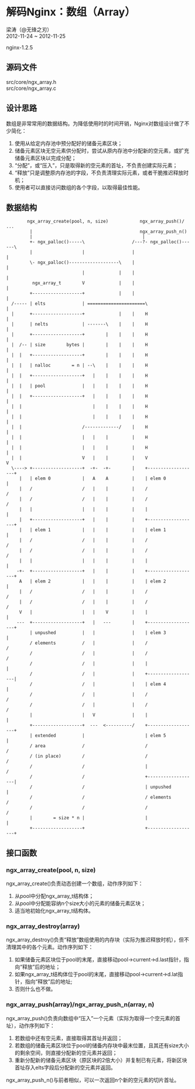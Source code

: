 # 解码Nginx：数组（Array）  

梁涛（@无锋之刃）  
2012-11-24 ~ 2012-11-25  

nginx-1.2.5  

## 源码文件  

src/core/ngx_array.h  
src/core/ngx_array.c  

## 设计思路  

数组是非常常用的数据结构。为降低使用时的时间开销，Nginx对数组设计做了不少简化：  

1. 使用从给定内存池中预分配好的储备元素区块；  
2. 储备元素区块无空元素供分配时，尝试从原内存池中分配新的空元素，或扩充储备元素区块以完成分配；  
3. “分配”，或“压入”，只是取得新的空元素的首址，不负责创建实际元素；  
4. “释放”只是调整原内存池的字段，不负责清理实际元素，或者干脆推迟释放时机；  
5. 使用者可以直接访问数组的各个字段，以取得最佳性能。  

## 数据结构  

            ngx_array_create(pool, n, size)            ngx_array_push()/            ...
             |                                         ngx_array_push_n()
             |                                          |
             +- ngx_palloc()-----\                  /---?- ngx_palloc()------\
             |                   |                  |                        |
             \- ngx_palloc()-------------------\    |                        |
                                 |             |    |                        |
              ngx_array_t        V             |    |                        |
             +-------------------+             |    |                        |
      /----- | elts              | ======================\                   |
      |      +-------------------+             |    |    H                   |
      |      | nelts             | -------\    |    |    H                   |
      |      +-------------------+        |    |    |    H                   |
      |  /-- | size        bytes |        |    |    |    H                   |
      |  |   +-------------------+        |    |    |    H                   |
      |  |   | nalloc        = n | --\    |    |    |    H                   |
      |  |   +-------------------+   |    |    |    |    H                   |
      |  |   | pool              |   |    |    |    |    H                   |
      |  |   +-------------------+   |    |    |    |    H                   |
      |  |                           |    |    |    |    H                   |
      |  |                           |    |    |    |    H                   |
      |  |                       /-------------/    |    H                   |
      |  |                       |   |    |         |    H                   | 
      |  |                       |   |    |         |    H                   |
      |  |                       V   |    |         |    V                   V
      \----> +-------------------+  -+-  -+-        |    +-------------------+   
         |   | elem 0            |   A    A         |    | elem 0            |
         |   /                   /   |    |         |    /                   /
         |   /                   /   |    |         |    /                   /
         |   |                   |   |    |         |    |                   |
         |   +-------------------+   |    |         |    +-------------------+
         |   | elem 1            |   |    |         |    | elem 1            |
         |   /                   /   |    |         |    /                   /
         |   /                   /   |    |         |    /                   /
         |   |                   |   |    |         |    |                   |
        -+-  +-------------------+   |    |         |    +-------------------+
         A   | elem 2            |   |    |         |    | elem 2            |
         |   /                   /   |    |         |    /                   /
         |   /                   /   |    |         |    /                   /
         V   |                   |   |    V         |    |                   |
        ---  +-------------------+   |   ---        |    +-------------------+
             | unpushed          |   |              |    | elem 3            |
             / elements          /   |              |    /                   /
             /                   /   |              |    /                   /
             /                   /   |              |    |                   |
             /                   /   |              |    +-------------------|
             /                   /   |              |    | elem 4            |
             /                   /   |              |    /                   /
             /                   /   |              |    /                   /
             |                   |   V              |    |                   |
             +-------------------+  ---  <----------/    +-------------------+
             | extended          |                       | elem 5            |
             / area              /                       /                   /
             / (in place)        /                       /                   /
             /                   /                       |                   /
             /                   /                       +-------------------|
             /                   /                       | unpushed          |
             /                   /                       / elements          /
             /                   /                       /                   /
             |        = size * n |                       |                   |
             +-------------------+                       +-------------------+

## 接口函数  

### ngx_array_create(pool, n, size)  

ngx_array_create()负责动态创建一个数组，动作序列如下：  

1. 从pool中分配ngx_array_t结构体；  
2. 从pool中分配能容纳n个size大小的元素的储备元素区块；  
3. 适当地初始化ngx_array_t结构体。  

### ngx_array_destroy(array)  

ngx_array_destroy()负责“释放”数组使用的内存块（实际为推迟释放时机），但不清理其中的各个元素。动作序列如下：  

1. 如果储备元素区块位于pool的末尾，直接移动pool->current->d.last指针，指向“释放”后的地址；
2. 如果ngx_array_t结构体位于pool的末尾，直接移动pool->current->d.lat指针，指向“释放”后的地址;  
3. 否则什么也不做。  

### ngx_array_push(array)/ngx_array_push_n(array, n)  

ngx_array_push()负责向数组中“压入”一个元素（实际为取得一个空元素的首址），动作序列如下：  

1. 若数组中还有空元素，直接取得其首址并返回；  
2. 若数组的储备元素区块位于pool的储备内存块中最末位置，且其还有size大小的剩余空间，则直接分配新的空元素并返回；  
3. 重新分配新的储备元素区块（原区块的2倍大小）并复制已有元素，将新区块首址存入elts字段后分配新的空元素并返回。  

ngx_array_push_n()与前者相似，可以一次返回n个新的空元素的切片首址。  
